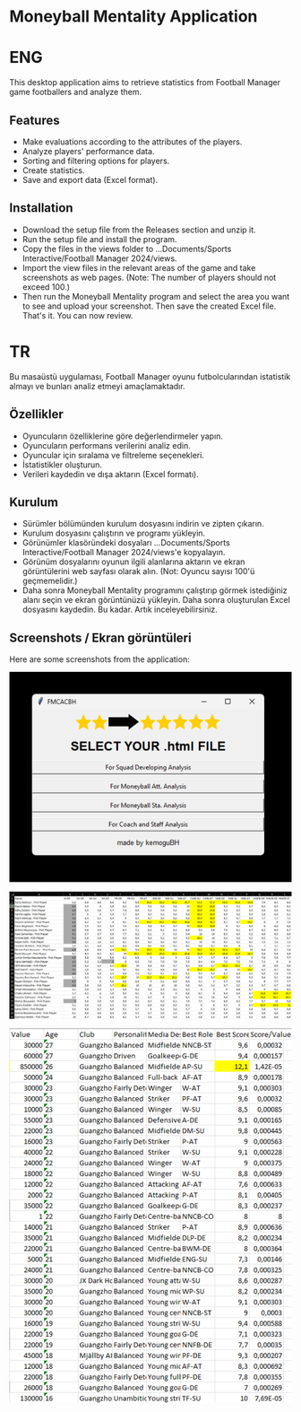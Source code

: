 ﻿# Moneyball Mentality Application

# ENG
This desktop application aims to retrieve statistics from Football Manager game footballers and analyze them.

## Features

- Make evaluations according to the attributes of the players.
- Analyze players' performance data.
- Sorting and filtering options for players.
- Create statistics.
- Save and export data (Excel format).

## Installation 

- Download the setup file from the Releases section and unzip it.
- Run the setup file and install the program.
- Copy the files in the views folder to ...Documents/Sports Interactive/Football Manager 2024/views.
- Import the view files in the relevant areas of the game and take screenshots as web pages. (Note: The number of players should not exceed 100.)
- Then run the Moneyball Mentality program and select the area you want to see and upload your screenshot. Then save the created Excel file. That's it. You can now review.

# TR
Bu masaüstü uygulaması, Football Manager oyunu futbolcularından istatistik almayı ve bunları analiz etmeyi amaçlamaktadır.

## Özellikler

- Oyuncuların özelliklerine göre değerlendirmeler yapın.
- Oyuncuların performans verilerini analiz edin.
- Oyuncular için sıralama ve filtreleme seçenekleri.
- İstatistikler oluşturun.
- Verileri kaydedin ve dışa aktarın (Excel formatı).

## Kurulum

- Sürümler bölümünden kurulum dosyasını indirin ve zipten çıkarın.
- Kurulum dosyasını çalıştırın ve programı yükleyin.
- Görünümler klasöründeki dosyaları ...Documents/Sports Interactive/Football Manager 2024/views'e kopyalayın.
- Görünüm dosyalarını oyunun ilgili alanlarına aktarın ve ekran görüntülerini web sayfası olarak alın. (Not: Oyuncu sayısı 100'ü geçmemelidir.)
- Daha sonra Moneyball Mentality programını çalıştırıp görmek istediğiniz alanı seçin ve ekran görüntünüzü yükleyin. Daha sonra oluşturulan Excel dosyasını kaydedin. Bu kadar. Artık inceleyebilirsiniz.

## Screenshots / Ekran görüntüleri

Here are some screenshots from the application:

![Screenshot 3](ss1.png)

![Screenshot 2](ss2.png)

![Screenshot 1](ss3.png)




